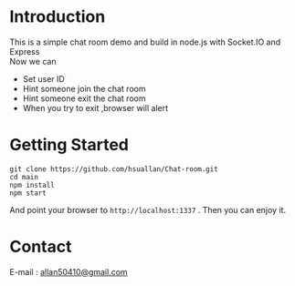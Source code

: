 # Introduction
This is a simple chat room demo and build in node.js with Socket.IO and Express  
Now we can
- Set user ID  
- Hint someone join the chat room    
- Hint someone exit the chat room  
- When you try to exit ,browser will alert
# Getting Started
```
git clone https://github.com/hsuallan/Chat-room.git 
cd main
npm install
npm start
```
And point your browser to `http://localhost:1337` . Then you can enjoy it.
# Contact
E-mail : allan50410@gmail.com
